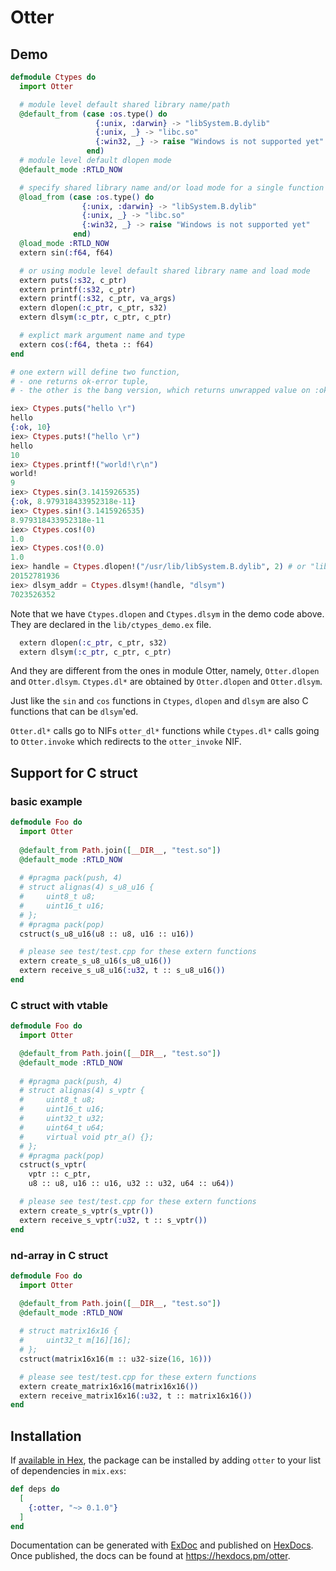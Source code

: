 # Otter
## Demo
```elixir
defmodule Ctypes do
  import Otter

  # module level default shared library name/path
  @default_from (case :os.type() do
                   {:unix, :darwin} -> "libSystem.B.dylib"
                   {:unix, _} -> "libc.so"
                   {:win32, _} -> raise "Windows is not supported yet"
                 end)
  # module level default dlopen mode
  @default_mode :RTLD_NOW

  # specify shared library name and/or load mode for a single function
  @load_from (case :os.type() do
                {:unix, :darwin} -> "libSystem.B.dylib"
                {:unix, _} -> "libc.so"
                {:win32, _} -> raise "Windows is not supported yet"
              end)
  @load_mode :RTLD_NOW
  extern sin(:f64, f64)

  # or using module level default shared library name and load mode
  extern puts(:s32, c_ptr)
  extern printf(:s32, c_ptr)
  extern printf(:s32, c_ptr, va_args)
  extern dlopen(:c_ptr, c_ptr, s32)
  extern dlsym(:c_ptr, c_ptr, c_ptr)

  # explict mark argument name and type
  extern cos(:f64, theta :: f64)
end

# one extern will define two function, 
# - one returns ok-error tuple, 
# - the other is the bang version, which returns unwrapped value on :ok, and raise RuntimeError on :error  

iex> Ctypes.puts("hello \r")
hello
{:ok, 10}
iex> Ctypes.puts!("hello \r")
hello
10
iex> Ctypes.printf!("world!\r\n")
world!
9
iex> Ctypes.sin(3.1415926535)
{:ok, 8.979318433952318e-11}
iex> Ctypes.sin!(3.1415926535)
8.979318433952318e-11
iex> Ctypes.cos!(0)
1.0
iex> Ctypes.cos!(0.0)
1.0
iex> handle = Ctypes.dlopen!("/usr/lib/libSystem.B.dylib", 2) # or "libc.so" for Linux
20152781936
iex> dlsym_addr = Ctypes.dlsym!(handle, "dlsym")
7023526352
```

Note that we have `Ctypes.dlopen` and `Ctypes.dlsym` in the demo code above. They are declared in the `lib/ctypes_demo.ex`
file. 

```elixir
  extern dlopen(:c_ptr, c_ptr, s32)
  extern dlsym(:c_ptr, c_ptr, c_ptr)
```

And they are different from the ones in module Otter, namely, `Otter.dlopen` and `Otter.dlsym`. `Ctypes.dl*` are obtained
by `Otter.dlopen` and `Otter.dlsym`. 

Just like the `sin` and `cos` functions in `Ctypes`, `dlopen` and `dlsym` are also C functions that can be `dlsym`'ed.

`Otter.dl*` calls go to NIFs `otter_dl*` functions while `Ctypes.dl*` calls going to `Otter.invoke` which redirects to 
the `otter_invoke` NIF.

## Support for C struct
### basic example
```elixir
defmodule Foo do
  import Otter
  
  @default_from Path.join([__DIR__, "test.so"])
  @default_mode :RTLD_NOW
  
  # #pragma pack(push, 4)
  # struct alignas(4) s_u8_u16 {
  #     uint8_t u8;
  #     uint16_t u16;
  # };
  # #pragma pack(pop)
  cstruct(s_u8_u16(u8 :: u8, u16 :: u16))

  # please see test/test.cpp for these extern functions
  extern create_s_u8_u16(s_u8_u16())
  extern receive_s_u8_u16(:u32, t :: s_u8_u16())
end
```

### C struct with vtable
```elixir
defmodule Foo do
  import Otter

  @default_from Path.join([__DIR__, "test.so"])
  @default_mode :RTLD_NOW
  
  # #pragma pack(push, 4)
  # struct alignas(4) s_vptr {
  #     uint8_t u8;
  #     uint16_t u16;
  #     uint32_t u32;
  #     uint64_t u64;
  #     virtual void ptr_a() {};
  # };
  # #pragma pack(pop)
  cstruct(s_vptr(
    vptr :: c_ptr, 
    u8 :: u8, u16 :: u16, u32 :: u32, u64 :: u64))

  # please see test/test.cpp for these extern functions
  extern create_s_vptr(s_vptr())
  extern receive_s_vptr(:u32, t :: s_vptr())
end
```

### nd-array in C struct
```elixir
defmodule Foo do
  import Otter

  @default_from Path.join([__DIR__, "test.so"])
  @default_mode :RTLD_NOW
  
  # struct matrix16x16 {
  #     uint32_t m[16][16];
  # };
  cstruct(matrix16x16(m :: u32-size(16, 16)))

  # please see test/test.cpp for these extern functions
  extern create_matrix16x16(matrix16x16())
  extern receive_matrix16x16(:u32, t :: matrix16x16())
end
```

## Installation

If [available in Hex](https://hex.pm/docs/publish), the package can be installed
by adding `otter` to your list of dependencies in `mix.exs`:

```elixir
def deps do
  [
    {:otter, "~> 0.1.0"}
  ]
end
```

Documentation can be generated with [ExDoc](https://github.com/elixir-lang/ex_doc)
and published on [HexDocs](https://hexdocs.pm). Once published, the docs can
be found at <https://hexdocs.pm/otter>.


